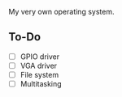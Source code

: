 My very own operating system.

## To-Do
-[ ] GPIO driver
-[ ] VGA driver
-[ ] File system
-[ ] Multitasking
